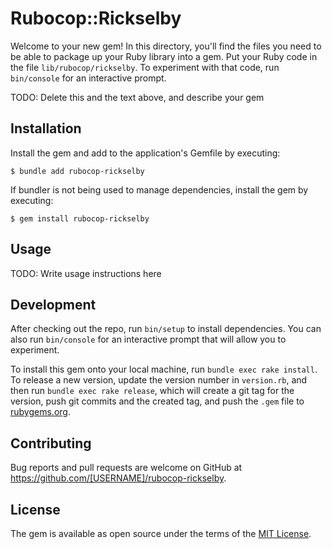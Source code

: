 # Rubocop::Rickselby

Welcome to your new gem! In this directory, you'll find the files you need to be able to package up your Ruby library into a gem. Put your Ruby code in the file `lib/rubocop/rickselby`. To experiment with that code, run `bin/console` for an interactive prompt.

TODO: Delete this and the text above, and describe your gem

## Installation

Install the gem and add to the application's Gemfile by executing:

    $ bundle add rubocop-rickselby

If bundler is not being used to manage dependencies, install the gem by executing:

    $ gem install rubocop-rickselby

## Usage

TODO: Write usage instructions here

## Development

After checking out the repo, run `bin/setup` to install dependencies. You can also run `bin/console` for an interactive prompt that will allow you to experiment.

To install this gem onto your local machine, run `bundle exec rake install`. To release a new version, update the version number in `version.rb`, and then run `bundle exec rake release`, which will create a git tag for the version, push git commits and the created tag, and push the `.gem` file to [rubygems.org](https://rubygems.org).

## Contributing

Bug reports and pull requests are welcome on GitHub at https://github.com/[USERNAME]/rubocop-rickselby.

## License

The gem is available as open source under the terms of the [MIT License](https://opensource.org/licenses/MIT).
